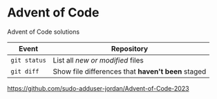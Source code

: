 # Advent of Code
 Advent of Code solutions

| Event | Repository |
| --- | --- |
| `git status` | List all *new or modified* files |
| `git diff` | Show file differences that **haven't been** staged |
 
https://github.com/sudo-adduser-jordan/Advent-of-Code-2023
